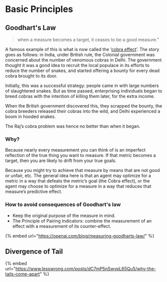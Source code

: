 # Basic Principles

## Goodhart's Law

> when a measure becomes a target, it ceases to be a good measure.”

A famous example of this is what is now called the ‘[cobra effect](https://en.wikipedia.org/wiki/Cobra\_effect)’. The story goes as follows: in India, under British rule, the Colonial government was concerned about the number of venomous cobras in Delhi. The government thought it was a good idea to recruit the local populace in its efforts to reduce the number of snakes, and started offering a bounty for every dead cobra brought to its door.

Initially, this was a successful strategy: people came in with large numbers of slaughtered snakes. But as time passed, enterprising individuals began to breed cobras with the intention of killing them later, for the extra income.

When the British government discovered this, they scrapped the bounty, the cobra breeders released their cobras into the wild, and Delhi experienced a boom in hooded snakes.

The Raj’s cobra problem was hence no better than when it began.



### Why?&#x20;

Because nearly every measurement you can think of is an imperfect reflection of the true thing you want to measure. If that metric becomes a target, then you are likely to drift from your true goals.

Because you might try to achieve that measure by means that are not good or unfair, etc. The general idea here is that an agent may optimize for a metric in a way that defeats the metric’s goal (the Cobra effect), or the agent may choose to optimize for a measure in a way that reduces that measure’s predictive effect.



### How to avoid consequences of Goodhart's law

* Keep the original purpose of the measure in mind.&#x20;
* The Principle of Pairing Indicators: combine the measurement of an effect with a measurement of its counter-effect.

{% embed url="https://openai.com/blog/measuring-goodharts-law/" %}

## Divergence of Tail

{% embed url="https://www.lesswrong.com/posts/dC7mP5nSwvpL65Qu5/why-the-tails-come-apart" %}
